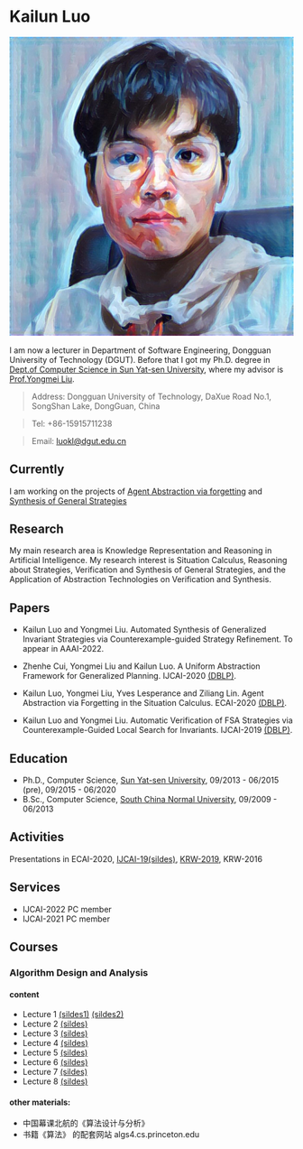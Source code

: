 # Kailun Luo 
![mypc](myphoto.jpg)

I am now a lecturer in Department of Software Engineering,  Dongguan University of Technology (DGUT). 
Before that I got my Ph.D. degree in [Dept.of Computer Science in Sun Yat-sen University](http://sdcs.sysu.edu.cn), where my advisor is [Prof.Yongmei Liu](http://sdcs.sysu.edu.cn/content/2490).


  
  >Address: Dongguan University of Technology, DaXue Road No.1, SongShan Lake, DongGuan, China
  
  >Tel: +86-15915711238
  
  >Email: luokl@dgut.edu.cn


## Currently

I am working on the projects of [Agent Abstraction via forgetting](https://github.com/luokailun/planning-abstraction) and [Synthesis of General Strategies](https://github.com/luokailun/synthesizer)

## Research

My main research area is Knowledge Representation and Reasoning in Artificial Intelligence. My research interest is Situation Calculus, Reasoning about Strategies, Verification and Synthesis of General Strategies, and the Application of Abstraction Technologies on Verification and Synthesis. 


## Papers

- Kailun Luo and Yongmei Liu. Automated Synthesis of Generalized Invariant Strategies via Counterexample-guided Strategy Refinement. To appear in AAAI-2022.

- Zhenhe Cui, Yongmei Liu and Kailun Luo. A Uniform Abstraction Framework for Generalized Planning. IJCAI-2020 [(DBLP)](https://dblp.uni-trier.de/pers/hd/l/Luo:Kailun).

- Kailun Luo, Yongmei Liu, Yves Lesperance and Ziliang Lin. Agent Abstraction via Forgetting in  the Situation Calculus. ECAI-2020 [(DBLP)](https://dblp.uni-trier.de/pers/hd/l/Luo:Kailun).

- Kailun Luo and Yongmei Liu. Automatic Verification of FSA Strategies via Counterexample-Guided Local Search for Invariants. IJCAI-2019 [(DBLP)](https://dblp.uni-trier.de/pers/hd/l/Luo:Kailun).

## Education
- Ph.D., Computer Science, [Sun Yat-sen University](http://sdcs.sysu.edu.cn), 09/2013 - 06/2015 (pre), 09/2015 - 06/2020
- B.Sc., Computer Science, [South China Normal University](http://cs.scnu.edu.cn), 09/2009 - 06/2013

## Activities

Presentations in ECAI-2020, [IJCAI-19](https://www.ijcai19.org)[(sildes)](kailun_ijcai_2019.pdf), [KRW-2019](http://kr2019.sgmtu.edu.cn), KRW-2016


## Services

- IJCAI-2022 PC member
- IJCAI-2021 PC member

## Courses

### Algorithm Design and Analysis

#### content

- Lecture 1 [(sildes1)](algo1-1.pdf) [(sildes2)](algo1-2.pdf)
- Lecture 2 [(sildes)](algo2.pdf)
- Lecture 3 [(sildes)](algo3.pdf)
- Lecture 4 [(sildes)](algo4.pdf)
- Lecture 5 [(sildes)](algo5.pdf)
- Lecture 6 [(sildes)](algo6.pdf)
- Lecture 7 [(sildes)](algo7.pdf)
- Lecture 8 [(sildes)](algo8.pdf)

#### other materials:

- 中国幕课北航的《算法设计与分析》
- 书籍《算法》 的配套网站 algs4.cs.princeton.edu


